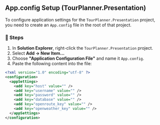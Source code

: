 ## App.config Setup (TourPlanner.Presentation)

To configure application settings for the `TourPlanner.Presentation` project, you need to create an `App.config` file in the root of that project.

### 🔧 Steps

1. In **Solution Explorer**, right-click the `TourPlanner.Presentation` project.
2. Select **Add → New Item...**
3. Choose **"Application Configuration File"** and name it `App.config`.
4. Paste the following content into the file:

```xml
<?xml version="1.0" encoding="utf-8" ?>
<configuration>
  <appSettings>
    <add key="host" value="" />
    <add key="username" value="" />
    <add key="password" value="" />
    <add key="database" value="" />
    <add key="openroute_key" value="" />
    <add key="openweather_key" value="" />
  </appSettings>
</configuration>
